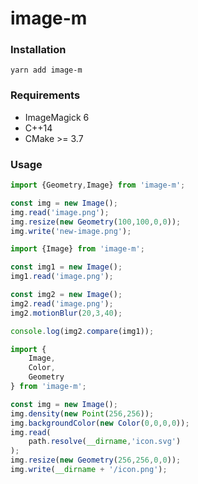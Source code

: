 # image-m

### Installation

```
yarn add image-m
```

### Requirements

- ImageMagick 6
- C++14
- CMake >= 3.7

### Usage

```ts
import {Geometry,Image} from 'image-m';

const img = new Image();
img.read('image.png');
img.resize(new Geometry(100,100,0,0));
img.write('new-image.png');
```

```ts
import {Image} from 'image-m';

const img1 = new Image();
img1.read('image.png');

const img2 = new Image();
img2.read('image.png');
img2.motionBlur(20,3,40);

console.log(img2.compare(img1));
```

```ts
import {
    Image,
    Color,
    Geometry
} from 'image-m';

const img = new Image();
img.density(new Point(256,256));
img.backgroundColor(new Color(0,0,0,0));
img.read(
    path.resolve(__dirname,'icon.svg')
);
img.resize(new Geometry(256,256,0,0));
img.write(__dirname + '/icon.png');
```
